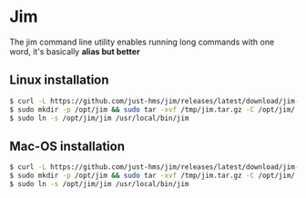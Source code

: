 # Jim

The jim command line utility enables running long commands with one word, it's basically __alias but better__

<!-- ## Windows installation

use `powershell`

```powershell
	
$ curl -O $env:TMP/jim.tar.gz https://github.com/just-hms/jim/releases/latest/download/jim-windows-amd64.tar.gz
$ mkdir -p $env:PROGRAMFILES/jim
$ tar -xvf $env:TMP/jim.tar.gz -C $env:PROGRAMFILES/jim
$ setx
 
``` --> 

## Linux installation

```sh
$ curl -L https://github.com/just-hms/jim/releases/latest/download/jim-linux-amd64.tar.gz > /tmp/jim.tar.gz
$ sudo mkdir -p /opt/jim && sudo tar -xvf /tmp/jim.tar.gz -C /opt/jim/
$ sudo ln -s /opt/jim/jim /usr/local/bin/jim
```

## Mac-OS installation

```sh
$ curl -L https://github.com/just-hms/jim/releases/latest/download/jim-darwin-amd64.tar.gz > /tmp/jim.tar.gz
$ sudo mkdir -p /opt/jim && sudo tar -xvf /tmp/jim.tar.gz -C /opt/jim/
$ sudo ln -s /opt/jim/jim /usr/local/bin/jim
```

